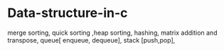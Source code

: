 # Data-structure-in-c
merge sorting, quick sorting ,heap sorting, hashing, matrix addition and transpose, queue[ enqueue, dequeue], stack [push,pop],
